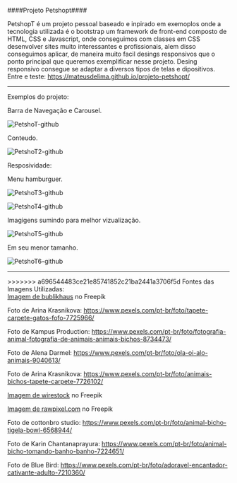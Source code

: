 ####Projeto Petshopt####

PetshopT é um projeto pessoal baseado e inpirado em exemoplos onde a tecnologia utilizada é o
bootstrap um framework de front-end composto de HTML, CSS e Javascript, onde conseguimos com classes em CSS desenvolver sites muito interessantes e profissionais, 
alem disso conseguimos aplicar, de maneira muito facil desings responsivos que o ponto principal que queremos exemplificar nesse projeto. Desing responsivo consegue 
se adaptar a diversos tipos de telas e dipositivos.
<br/>
Entre e teste: https://mateusdelima.github.io/projeto-petshopt/

<hr>
Exemplos do projeto:


Barra de Navegação e Carousel.

![PetshoT-github](https://user-images.githubusercontent.com/89278014/213829568-6d3673ac-cfd9-4c02-8748-8f6767000159.gif)

Conteudo.

![PetshoT2-github](https://user-images.githubusercontent.com/89278014/213830155-c16d6456-991a-4f8d-b20e-1c89317963ec.gif)

Resposividade:

Menu hamburguer.

![PetshoT3-github](https://user-images.githubusercontent.com/89278014/213831024-12cbe3cb-93da-4c96-8459-5f2c56a52128.gif)

![PetshoT4-github](https://user-images.githubusercontent.com/89278014/213831124-40581d70-e762-4377-8b8b-c2ac722277a5.gif)

Imagigens sumindo para melhor vizualização.

![PetshoT5-github](https://user-images.githubusercontent.com/89278014/213831234-b4fc6708-b14e-42bb-a8df-9b1beadf9f9d.gif)

Em seu menor tamanho.

![PetshoT6-github](https://user-images.githubusercontent.com/89278014/213831362-108475f2-13c6-43a9-89b0-6511a5236708.gif)

<hr>
>>>>>>> a696544483ce21e85741852c21ba2441a3706f5d
Fontes das Imagens Utilizadas: <br>
<a href="https://br.freepik.com/fotos-gratis/adoravel-cachorro-basenji-marrom-e-branco-sorrindo-e-dando-mais-uns-cinco-isolado-no-branco_11829591.htm#query=animal&position=1&from_view=search&track=sph">Imagem de bublikhaus</a> no Freepik

Foto de Arina Krasnikova: https://www.pexels.com/pt-br/foto/tapete-carpete-gatos-fofo-7725966/

Foto de Kampus Production: https://www.pexels.com/pt-br/foto/fotografia-animal-fotografia-de-animais-animais-bichos-8734473/

Foto de Alena Darmel: https://www.pexels.com/pt-br/foto/ola-oi-alo-animais-9040613/

Foto de Arina Krasnikova: https://www.pexels.com/pt-br/foto/animais-bichos-tapete-carpete-7726102/

<a href="https://br.freepik.com/fotos-gratis/foto-isolada-de-gato-ruivo-olhando-para-cachorro-retriever-olhando-para-a-camera-na-superficie-branca_17234217.htm#query=animal&position=34&from_view=search&track=sph">Imagem de wirestock</a> no Freepik

<a href="https://br.freepik.com/fotos-gratis/retrato-de-grupo-de-filhotes-adoraveis_3532149.htm#query=animal&position=0&from_view=search&track=sph">Imagem de rawpixel.com</a> no Freepik

Foto de cottonbro studio: https://www.pexels.com/pt-br/foto/animal-bicho-tigela-bowl-6568944/

Foto de Karin Chantanaprayura: https://www.pexels.com/pt-br/foto/animal-bicho-tomando-banho-banho-7224651/

Foto de Blue Bird: https://www.pexels.com/pt-br/foto/adoravel-encantador-cativante-adulto-7210360/


